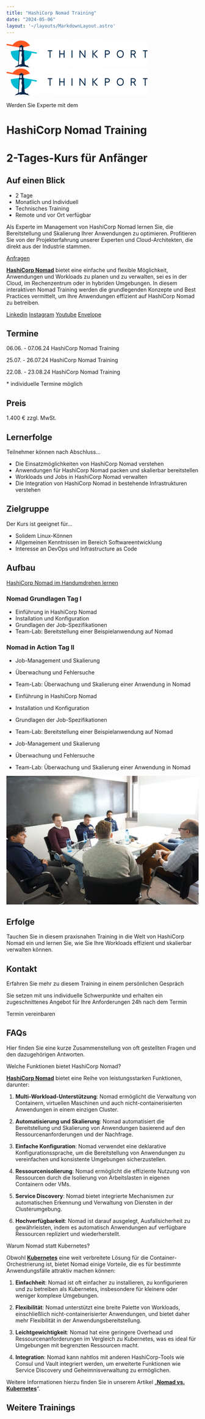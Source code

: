 ```yaml
---
title: "HashiCorp Nomad Training"
date: "2024-05-06"
layout: '~/layouts/MarkdownLayout.astro'
---
```


 [![Thinkport Logo](images/Logo_horizontral_new-q79kisryfbimg521qvcamhuu9zgajwl52ie1tm6q0s.png "Logo Bright Colours")](https://thinkport.digital)[![Thinkport Logo](images/Logo_horizontral_new-q79kisryfbimg521qvcamhuu9zgajwl52ie1tm6q0s.png "Logo Bright Colours")](https://thinkport.digital)

Werden Sie Experte mit dem

# HashiCorp Nomad Training

# 2-Tages-Kurs für Anfänger

## Auf einen Blick

* 2 Tage
* Monatlich und Individuell
* Technisches Training
* Remote und vor Ort verfügbar

Als Experte im Management von HashiCorp Nomad lernen Sie, die Bereitstellung und Skalierung Ihrer Anwendungen zu optimieren. Profitieren Sie von der Projekterfahrung unserer Experten und Cloud-Architekten, die direkt aus der Industrie stammen.

[Anfragen](#sec1)

**[HashiCorp Nomad](https://thinkport.digital/setup-von-hashicorp-nomad/)** bietet eine einfache und flexible Möglichkeit, Anwendungen und Workloads zu planen und zu verwalten, sei es in der Cloud, im Rechenzentrum oder in hybriden Umgebungen. In diesem interaktiven Nomad Training werden die grundlegenden Konzepte und Best Practices vermittelt, um Ihre Anwendungen effizient auf HashiCorp Nomad zu betreiben.

[](#linksection)[Linkedin](https://www.linkedin.com/company/11759873) [Instagram](https://www.instagram.com/thinkport/) [Youtube](https://www.youtube.com/channel/UCnke3WYRT6bxuMK2t4jw2qQ) [Envelope](mailto:tdrechsel@thinkport.digital)

## Termine

06.06. - 07.06.24 HashiCorp Nomad Training

25.07. - 26.07.24 HashiCorp Nomad Training

22.08. - 23.08.24 HashiCorp Nomad Training

\* individuelle Termine möglich

## Preis

1.400 € zzgl. MwSt.

## Lernerfolge

Teilnehmer können nach Abschluss...

* Die Einsatzmöglichkeiten von HashiCorp Nomad verstehen
* Anwendungen für HashiCorp Nomad packen und skalierbar bereitstellen
* Workloads und Jobs in HashiCorp Nomad verwalten
* Die Integration von HashiCorp Nomad in bestehende Infrastrukturen verstehen

## Zielgruppe

Der Kurs ist geeignet für...

* Solidem Linux-Können
* Allgemeinen Kenntnissen im Bereich Softwareentwicklung
* Interesse an DevOps und Infrastructure as Code

## Aufbau

[HashiCorp Nomad im Handumdrehen lernen](https://www.hashicorp.com/)

### Nomad Grundlagen Tag I

* Einführung in HashiCorp Nomad
* Installation und Konfiguration
* Grundlagen der Job-Spezifikationen
* Team-Lab: Bereitstellung einer Beispielanwendung auf Nomad

### Nomad in Action Tag II

* Job-Management und Skalierung
* Überwachung und Fehlersuche
* Team-Lab: Überwachung und Skalierung einer Anwendung in Nomad

* Einführung in HashiCorp Nomad
* Installation und Konfiguration
* Grundlagen der Job-Spezifikationen
* Team-Lab: Bereitstellung einer Beispielanwendung auf Nomad

* Job-Management und Skalierung
* Überwachung und Fehlersuche
* Team-Lab: Überwachung und Skalierung einer Anwendung in Nomad

![Sechs Personen, die an einem Tisch sitzen und offenbar verhandeln oder über Geschäfte sprechen.](images/DSC01530-1024x683.jpg)

## Erfolge

Tauchen Sie in diesem praxisnahen Training in die Welt von HashiCorp Nomad ein und lernen Sie, wie Sie Ihre Workloads effizient und skalierbar verwalten können.

## Kontakt

Erfahren Sie mehr zu diesem Training in einem persönlichen Gespräch

Sie setzen mit uns individuelle Schwerpunkte und erhalten ein zugeschnittenes Angebot für Ihre Anforderungen 24h nach dem Termin

 Termin vereinbaren

## FAQs

Hier finden Sie eine kurze Zusammenstellung von oft gestellten Fragen und den dazugehörigen Antworten.

Welche Funktionen bietet HashiCorp Nomad?

**[HashiCorp Nomad](https://thinkport.digital/setup-von-hashicorp-nomad/)** bietet eine Reihe von leistungsstarken Funktionen, darunter: 

1. **Multi-Workload-Unterstützung**: Nomad ermöglicht die Verwaltung von Containern, virtuellen Maschinen und auch nicht-containerisierten Anwendungen in einem einzigen Cluster.

2. **Automatisierung und Skalierung**: Nomad automatisiert die Bereitstellung und Skalierung von Anwendungen basierend auf den Ressourcenanforderungen und der Nachfrage.

3. **Einfache Konfiguration**: Nomad verwendet eine deklarative Konfigurationssprache, um die Bereitstellung von Anwendungen zu vereinfachen und konsistente Umgebungen sicherzustellen.

4. **Ressourcenisolierung**: Nomad ermöglicht die effiziente Nutzung von Ressourcen durch die Isolierung von Arbeitslasten in eigenen Containern oder VMs.

5. **Service Discovery**: Nomad bietet integrierte Mechanismen zur automatischen Erkennung und Verwaltung von Diensten in der Clusterumgebung.

6. **Hochverfügbarkeit**: Nomad ist darauf ausgelegt, Ausfallsicherheit zu gewährleisten, indem es automatisch Anwendungen auf verfügbare Ressourcen repliziert und wiederherstellt.

Warum Nomad statt Kubernetes?

Obwohl **[Kubernetes](https://thinkport.digital/nomad-vs-kubernetes/)** eine weit verbreitete Lösung für die Container-Orchestrierung ist, bietet Nomad einige Vorteile, die es für bestimmte Anwendungsfälle attraktiv machen können: 

1. **Einfachheit**: Nomad ist oft einfacher zu installieren, zu konfigurieren und zu betreiben als Kubernetes, insbesondere für kleinere oder weniger komplexe Umgebungen.

2. **Flexibilität**: Nomad unterstützt eine breite Palette von Workloads, einschließlich nicht-containerisierter Anwendungen, und bietet daher mehr Flexibilität in der Anwendungsbereitstellung.

3. **Leichtgewichtigkeit**: Nomad hat eine geringere Overhead und Ressourcenanforderungen im Vergleich zu Kubernetes, was es ideal für Umgebungen mit begrenzten Ressourcen macht.

4. **Integration**: Nomad kann nahtlos mit anderen HashiCorp-Tools wie Consul und Vault integriert werden, um erweiterte Funktionen wie Service Discovery und Geheimnisverwaltung zu ermöglichen.

Weitere Informationen hierzu finden Sie in unserem Artikel „[**Nomad vs. Kubernetes**](https://thinkport.digital/nomad-vs-kubernetes/)“.

## Weitere Trainings
